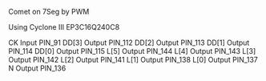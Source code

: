 Comet on 7Seg by PWM

Using Cyclone III EP3C16Q240C8

CK	Input	PIN_91
DD[3]	Output	PIN_112
DD[2]	Output	PIN_113
DD[1]	Output	PIN_114
DD[0]	Output	PIN_115
L[5]	Output	PIN_144
L[4]	Output	PIN_143
L[3]	Output	PIN_142
L[2]	Output	PIN_141
L[1]	Output	PIN_138
L[0]	Output	PIN_137
N	Output	PIN_136

